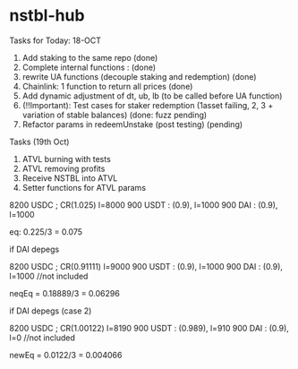 # nstbl-hub

Tasks for Today: 18-OCT
1. Add staking to the same repo (done)
2. Complete internal functions : (done)
3. rewrite UA functions (decouple staking and redemption) (done)
4. Chainlink: 1 function to return all prices (done)
5. Add dynamic adjustment of dt, ub, lb (to be called before UA function)
6. (!!Important): Test cases for staker redemption (1asset failing, 2, 3 + variation of stable balances) (done: fuzz pending)
7. Refactor params in redeemUnstake (post testing) (pending)

Tasks (19th Oct)
1. ATVL burning with tests
2. ATVL removing profits 
3. Receive NSTBL into ATVL
4. Setter functions for ATVL params

8200 USDC ; CR(1.025) l=8000
900 USDT : (0.9), l=1000
900 DAI : (0.9), l=1000

eq: 0.225/3 = 0.075

if DAI depegs

8200 USDC ; CR(0.91111) l=9000
900 USDT : (0.9), l=1000
900 DAI : (0.9), l=1000 //not included

neqEq = 0.18889/3 = 0.06296


if DAI depegs (case 2)

8200 USDC ; CR(1.00122) l=8190
900 USDT : (0.989), l=910
900 DAI : (0.9), l=0 //not included

newEq = 0.0122/3 = 0.004066

